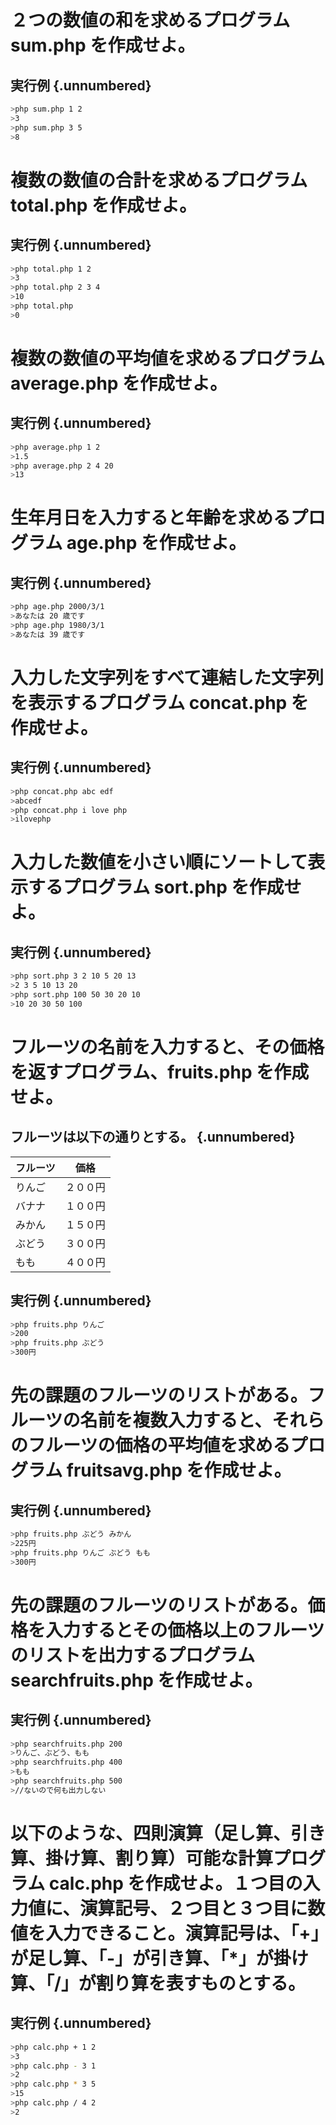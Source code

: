 # ２つの数値の和を求めるプログラム sum.php を作成せよ。

## 実行例 {.unnumbered}

```bash
>php sum.php 1 2
>3
>php sum.php 3 5
>8
```
# 複数の数値の合計を求めるプログラム total.php を作成せよ。

## 実行例 {.unnumbered}

```bash
>php total.php 1 2
>3
>php total.php 2 3 4
>10
>php total.php 
>0
```
 
# 複数の数値の平均値を求めるプログラム average.php を作成せよ。

## 実行例 {.unnumbered}
```bash
>php average.php 1 2
>1.5
>php average.php 2 4 20
>13
```

# 生年月日を入力すると年齢を求めるプログラム age.php を作成せよ。

## 実行例 {.unnumbered}
```bash
>php age.php 2000/3/1
>あなたは 20 歳です
>php age.php 1980/3/1
>あなたは 39 歳です
```

# 入力した文字列をすべて連結した文字列を表示するプログラム concat.php を作成せよ。 

## 実行例 {.unnumbered}
```bash
>php concat.php abc edf  
>abcedf
>php concat.php i love php   
>ilovephp
```

# 入力した数値を小さい順にソートして表示するプログラム sort.php を作成せよ。

## 実行例 {.unnumbered}
```bash
>php sort.php 3 2 10 5 20 13 
>2 3 5 10 13 20
>php sort.php 100 50 30 20 10 
>10 20 30 50 100
```

# フルーツの名前を入力すると、その価格を返すプログラム、fruits.php を作成せよ。 

## フルーツは以下の通りとする。 {.unnumbered}
|フルーツ|価格|
|--|--|
|りんご|２００円|
|バナナ|１００円|
|みかん|１５０円|
|ぶどう|３００円|
|もも|４００円|

## 実行例 {.unnumbered}
```bash 
>php fruits.php りんご  
>200
>php fruits.php ぶどう
>300円
```

# 先の課題のフルーツのリストがある。フルーツの名前を複数入力すると、それらのフルーツの価格の平均値を求めるプログラム fruitsavg.php を作成せよ。

## 実行例 {.unnumbered}
```bash
>php fruits.php ぶどう みかん
>225円
>php fruits.php りんご ぶどう もも
>300円
```

# 先の課題のフルーツのリストがある。価格を入力するとその価格以上のフルーツのリストを出力するプログラム searchfruits.php を作成せよ。

## 実行例 {.unnumbered}
```bash
>php searchfruits.php 200  
>りんご、ぶどう、もも
>php searchfruits.php 400
>もも
>php searchfruits.php 500
>//ないので何も出力しない
```

# 以下のような、四則演算（足し算、引き算、掛け算、割り算）可能な計算プログラム calc.php を作成せよ。１つ目の入力値に、演算記号、２つ目と３つ目に数値を入力できること。演算記号は、「+」が足し算、「-」が引き算、「*」が掛け算、「/」が割り算を表すものとする。

## 実行例 {.unnumbered}
```bash
>php calc.php + 1 2
>3
>php calc.php - 3 1
>2
>php calc.php * 3 5
>15
>php calc.php / 4 2
>2
```
